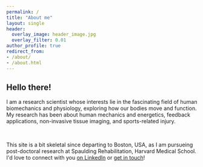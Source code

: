 ```yaml
---
permalink: /
title: "About me"
layout: single
header:
  overlay_image: header_image.jpg
  overlay_filter: 0.01
author_profile: true
redirect_from: 
- /about/
- /about.html
---
```


## Hello there!

I am a research scientist whose interests lie in the fascinating field of human biomechanics and physiology, exploring how our bodies move and function. My research has been about human mechanics and energetics, feedback applications, non-invasive tissue imaging, and sports-related injury.

<br>

This site is a bit skeletal since departing to Boston, USA, as I am pursueing post-doctoral research at Spaulding Rehabilitation, Harvard Medical School. I'd love to connect with you [on LinkedIn](https://www.linkedin.com/in/pivdnber/) or [get in touch](mailto:pvandenberghe@mgb.org)!

<br>    
